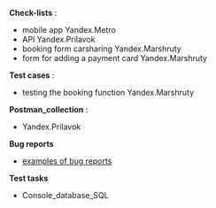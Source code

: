 



 **Check-lists** :
- mobile app Yandex.Metro
-  API Yandex.Prilavok
-  booking form carsharing Yandex.Marshruty
-  form for adding a payment card Yandex.Marshruty
  
  **Test cases** :
- testing  the booking function Yandex.Marshruty

**Postman_collection** :
- Yandex.Prilavok


 **Bug reports**
 - [examples of bug reports](https://zapad4.youtrack.cloud/projects/ca443656-ab05-4329-a0a9-27b2f4736f75)

  
 **Test tasks**
- Console_database_SQL


